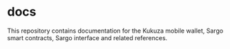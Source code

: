 # docs
This repository contains documentation for the Kukuza mobile wallet, Sargo smart contracts, Sargo interface and related references.
